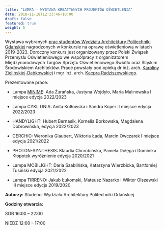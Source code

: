 ```yaml
---
title: "LAMPA - WYSTAWA KREATYWNYCH PROJEKTÓW OŚWIETLENIA"
date: 2018-11-18T12:33:46+10:00
draft: false
featured: true
weight: 5
---
```


Wystawa wybranych [prac studentów Wydziału Architektury Politechniki Gdańskiej](https://cdn.files.pg.edu.pl/main/Dzia%C5%82%20Promocji/Pismo%20PG/Pismo%20PG%202-2022.pdf#page=%2054) nagrodzonych w konkursie na oprawę oświetleniową w latach 2019-2023. Doroczny konkurs jest organizowany przez Polski Związek Przemysłu Oświetleniowego we współpracy z organizatorem Międzynarodowych Targów Sprzętu Oświetleniowego Światło oraz Śląskim Środowiskiem Architektów. Prace powstały pod opieką dr inż. arch. [Karoliny Zielińskiej-Dąbkowskiej](
https://mostwiedzy.pl/pl/karolina-zielinska-dabkowska,409111-1/bio) i mgr inż. arch. [Kacpra Radziszewskiego](https://mostwiedzy.pl/pl/kacper-radziszewski,228857-1/bio).

Prezentowane prace:

- Lampa [MINIME](/artysci/lampy): Ada Żurańska, Justyna Wojdyło, Maria Malinowska
I miejsce edycja 2022/2023

- Lampa CYKL DNIA: Anita Kotłowska i Sandra Koper
II miejsce edycja 2022/2023

- HANDYLIGHT: Hubert Bernasik, Kornelia Borkowska, Magdalena Dobrowińska, edycja 2022/2023

- CERCHIO: Weronika Glaubert, Wiktoria Łada, Marcin Owczarek
I miejsce edycja 2021/2022

- PHOTON-SYNTHESIS: Klaudia Chorobińska, Pamela Dołęga i Dominika Kłopotek
wyróżnienie edycja 2020/2021

- Lampa MOBILIGHT: Daria Szablińska, Katarzyna Wierzbicka, Bartłomiej Tusiński
edycja 2021/2022

- Lampa  TIRRENO: Jakub Łukomski, Mateusz Nazarko i Wiktor Olszewski
III miejsce edycja 2019/2020

**Autorzy:**
Studenci Wydziału Architektury Politechniki Gdańskiej


**Godziny otwarcia:**

SOB 16:00 – 22:00

NIEDZ 12:00 – 17:00
